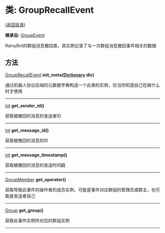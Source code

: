 # 类: GroupRecallEvent  
[(返回目录)](README.md)  
  
**继承自:** [GroupEvent](GroupEvent.md)  
  
RainyBot的群组消息撤回类，其实例记录了与一次群组消息撤回事件相关的数据  
  
## 方法 
  
[GroupRecallEvent](GroupRecallEvent.md) **init_meta([Dictionary](https://docs.godotengine.org/en/latest/classes/class_dictionary.html) dic)**  
  
通过机器人协议后端的元数据字典构造一个此类的实例，仅当你知道自己在做什么时才使用  
  
---  
  
[int](https://docs.godotengine.org/en/latest/classes/class_int.html) **get_sender_id()**  
  
获取被撤回的消息的发送者ID  
  
---  
  
[int](https://docs.godotengine.org/en/latest/classes/class_int.html) **get_message_id()**  
  
获取被撤回的消息的ID  
  
---  
  
[int](https://docs.godotengine.org/en/latest/classes/class_int.html) **get_message_timestamp()**  
  
获取被撤回的消息的发送时间戳  
  
---  
  
[GroupMember](GroupMember.md) **get_operator()**  
  
获取导致此事件的操作者的成员实例，可能是事件对应群组的管理员或群主，也可能是发送者自己  
  
---  
  
[Group](Group.md) **get_group()**  
  
获取此事件实例所对应的群组实例  
  
---  
  

